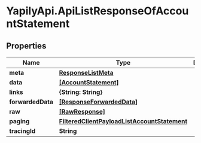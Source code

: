 # YapilyApi.ApiListResponseOfAccountStatement

## Properties

Name | Type | Description | Notes
------------ | ------------- | ------------- | -------------
**meta** | [**ResponseListMeta**](ResponseListMeta.md) |  | [optional] 
**data** | [**[AccountStatement]**](AccountStatement.md) |  | [optional] 
**links** | **{String: String}** |  | [optional] 
**forwardedData** | [**[ResponseForwardedData]**](ResponseForwardedData.md) |  | [optional] 
**raw** | [**[RawResponse]**](RawResponse.md) |  | [optional] 
**paging** | [**FilteredClientPayloadListAccountStatement**](FilteredClientPayloadListAccountStatement.md) |  | [optional] 
**tracingId** | **String** |  | [optional] 



